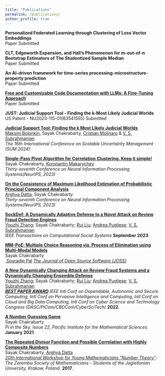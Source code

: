 ```yaml
---
title: "Publications"
permalink: /publications/
author_profile: true
---
```


<b>Personalized Federated Learning through Clustering of Loss Vector Embeddings</b><br>
Paper Submitted<br>

<b>CLT, Edgeworth Expansion, and Hall’s Phenomenon for m-out-of-n Bootstrap Estimators of The Studentized Sample Median</b><br>
Paper Submitted<br>

<b>An AI-driven framework for time-series processing-microstructure-property prediction</b><br>
Paper Submitted<br>

<b>[Free and Customizable Code Documentation with LLMs: A Fine-Tuning Approach](https://arxiv.org/pdf/2412.00726)</b><br>
Paper Submitted<br>

<b>JUST: Judicial Support Tool - Finding the k-Most Likely Judicial Worlds</b><br>
US Patent - NU2023-115-01(63541555) Submitted<br>

<b>[Judicial Support Tool: Finding the k Most Likely Judicial Worlds](https://link.springer.com/chapter/10.1007/978-3-031-76235-2_5)</b><br>
[Maksim Bolonkin](https://www.linkedin.com/in/maksim-bolonkin), Sayak Chakrabarty, [Cristian Molinaro](https://scholar.google.com/citations?user=UdYMo0gAAAAJ&hl=en) & [V. S. Subrahmanian](https://vssubrah.github.io/) <br>
<i>The 16th International Conference on Scalable Uncertainty Management (SUM 2024)</i>

<b>[Single-Pass Pivot Algorithm for Correlation Clustering. Keep it simple!](https://arxiv.org/pdf/2305.13560.pdf)</b><br>
Sayak Chakrabarty, [Konstantin Makarychev](https://konstantin.makarychev.net/)<br>
<i>Thirty-seventh Conference on Neural Information Processing Systems(NeurIPS, 2023)</i>

<b>[On the Consistency of Maximum Likelihood Estimation of Probabilistic Principal Component Analysis](https://arxiv.org/pdf/2311.05046.pdf)</b><br>
[Arghya Datta](https://www.linkedin.com/in/arghya-d-66a450195/), Sayak Chakrabarty<br>
<i>Thirty-seventh Conference on Neural Information Processing Systems(NeurIPS, 2023)</i>

<b>[SockDef: A Dynamically Adaptive Defense to a Novel Attack on Review Fraud Detection Engines](https://ieeexplore.ieee.org/abstract/document/10285721)</b><br>
[Youzhi Zhang](https://youzhi333.github.io/index.html); Sayak Chakrabarty; [Rui Liu](https://www.linkedin.com/in/rui-liu-70b16081); [Andrea Pugliese](https://sites.google.com/unical.it/andreapugliese); [V. S. Subrahmanian](https://vssubrah.github.io/)<br>
<i> IEEE Transactions on Computational Social Systems</i> <b>September 2023</b>

<b>[MM-PoE: Multiple Choice Reasoning via. Process of Elimination using Multi-Modal Models](https://joss.theoj.org/papers/10.21105/joss.07783)</b><br>
Sayak Chakrabarty<br>,[Souradip Pal](https://souradipp76.github.io/)
<i>[The Journal of Open Source Software (JOSS)](https://joss.theoj.org/)</i>

<b>[A New Dynamically Changing Attack on Review Fraud Systems and a Dynamically Changing Ensemble Defense](https://ieeexplore.ieee.org/abstract/document/9927814)</b><br>
[Youzhi Zhang](https://youzhi333.github.io/index.html); Sayak Chakrabarty; [Rui Liu](https://www.linkedin.com/in/rui-liu-70b16081); [Andrea Pugliese](https://sites.google.com/unical.it/andreapugliese); [V. S. Subrahmanian](https://vssubrah.github.io/)<br>
<i><b>[BEST PAPER AWARD](https://drive.google.com/file/d/1CcPke3MNfNuAbr2ZxwhWI8w_0YWHitQF/view?usp=sharing)</b> IEEE Intl Conf on Dependable, Autonomic and Secure Computing, Intl Conf on Pervasive Intelligence and Computing, Intl Conf on Cloud and Big Data Computing, Intl Conf on Cyber Science and Technology Congress (DASC/PiCom/CBDCom/CyberSciTech)</i> <b>2022</b>.

<b>[A Number Guessing Game](https://media.pims.math.ca/pi_in_sky/pi22.pdf)</b><br>
Sayak Chakrabarty<br>
<i>Pi in the Sky, Issue 22, Pacific Institute for the Mathematical Sciences.</i> <b>January 2021</b>.

<b>[The Repeated Divisor Function and Possible Correlation with Highly Composite Numbers](https://www.researchgate.net/publication/316596873_The_Repeated_Divisor_Function_and_Possible_Correlation_with_Highly_Composite_Numbers)</b><br>
Sayak Chakrabarty, [Arghya Datta](https://www.linkedin.com/in/arghya-d-66a450195/)<br>
<i>[20th International Workshop for Young Mathematicians "Number Theory"](http://kmsuj.im.uj.edu.pl/workshop2017/index.php%3Faction=history.html)-The Zaremba Society of Mathematicians - Students of the Jagiellonian University, Krakow, Poland.</i> <b>2017</b>.